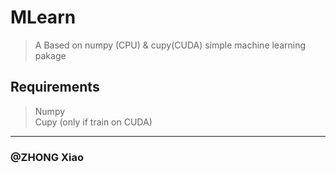 # MLearn
> A Based on numpy (CPU) & cupy(CUDA) simple machine learning pakage

## Requirements
> Numpy  
> Cupy (only if train on CUDA)
----
### @ZHONG Xiao
